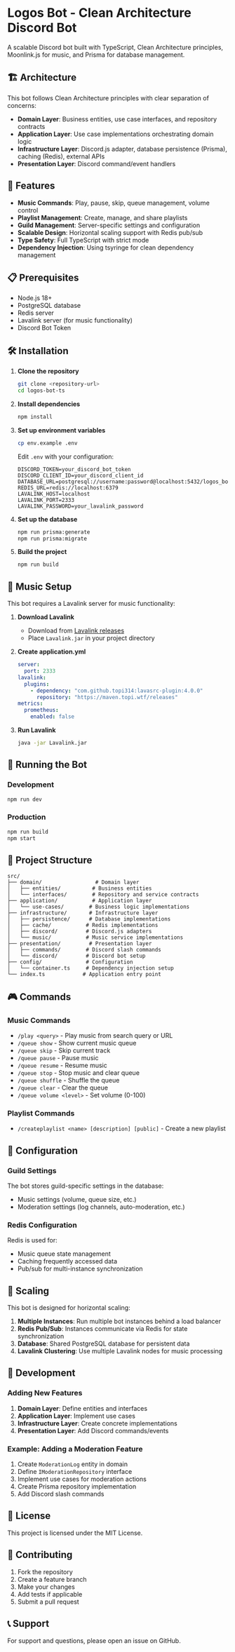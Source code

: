 # Logos Bot - Clean Architecture Discord Bot

A scalable Discord bot built with TypeScript, Clean Architecture principles, Moonlink.js for music, and Prisma for database management.

## 🏗️ Architecture

This bot follows Clean Architecture principles with clear separation of concerns:

- **Domain Layer**: Business entities, use case interfaces, and repository contracts
- **Application Layer**: Use case implementations orchestrating domain logic
- **Infrastructure Layer**: Discord.js adapter, database persistence (Prisma), caching (Redis), external APIs
- **Presentation Layer**: Discord command/event handlers

## 🚀 Features

- **Music Commands**: Play, pause, skip, queue management, volume control
- **Playlist Management**: Create, manage, and share playlists
- **Guild Management**: Server-specific settings and configuration
- **Scalable Design**: Horizontal scaling support with Redis pub/sub
- **Type Safety**: Full TypeScript with strict mode
- **Dependency Injection**: Using tsyringe for clean dependency management

## 📋 Prerequisites

- Node.js 18+ 
- PostgreSQL database
- Redis server
- Lavalink server (for music functionality)
- Discord Bot Token

## 🛠️ Installation

1. **Clone the repository**
   ```bash
   git clone <repository-url>
   cd logos-bot-ts
   ```

2. **Install dependencies**
   ```bash
   npm install
   ```

3. **Set up environment variables**
   ```bash
   cp env.example .env
   ```
   
   Edit `.env` with your configuration:
   ```env
   DISCORD_TOKEN=your_discord_bot_token
   DISCORD_CLIENT_ID=your_discord_client_id
   DATABASE_URL=postgresql://username:password@localhost:5432/logos_bot_db
   REDIS_URL=redis://localhost:6379
   LAVALINK_HOST=localhost
   LAVALINK_PORT=2333
   LAVALINK_PASSWORD=your_lavalink_password
   ```

4. **Set up the database**
   ```bash
   npm run prisma:generate
   npm run prisma:migrate
   ```

5. **Build the project**
   ```bash
   npm run build
   ```

## 🎵 Music Setup

This bot requires a Lavalink server for music functionality:

1. **Download Lavalink**
   - Download from [Lavalink releases](https://github.com/lavalink-devs/Lavalink/releases)
   - Place `Lavalink.jar` in your project directory

2. **Create application.yml**
   ```yaml
   server:
     port: 2333
   lavalink:
     plugins:
       - dependency: "com.github.topi314:lavasrc-plugin:4.0.0"
         repository: "https://maven.topi.wtf/releases"
   metrics:
     prometheus:
       enabled: false
   ```

3. **Run Lavalink**
   ```bash
   java -jar Lavalink.jar
   ```

## 🚀 Running the Bot

### Development
```bash
npm run dev
```

### Production
```bash
npm run build
npm start
```

## 📁 Project Structure

```
src/
├── domain/                 # Domain layer
│   ├── entities/          # Business entities
│   └── interfaces/        # Repository and service contracts
├── application/           # Application layer
│   └── use-cases/        # Business logic implementations
├── infrastructure/       # Infrastructure layer
│   ├── persistence/      # Database implementations
│   ├── cache/           # Redis implementations
│   ├── discord/         # Discord.js adapters
│   └── music/           # Music service implementations
├── presentation/         # Presentation layer
│   ├── commands/        # Discord slash commands
│   └── discord/         # Discord bot setup
├── config/              # Configuration
│   └── container.ts     # Dependency injection setup
└── index.ts            # Application entry point
```

## 🎮 Commands

### Music Commands
- `/play <query>` - Play music from search query or URL
- `/queue show` - Show current music queue
- `/queue skip` - Skip current track
- `/queue pause` - Pause music
- `/queue resume` - Resume music
- `/queue stop` - Stop music and clear queue
- `/queue shuffle` - Shuffle the queue
- `/queue clear` - Clear the queue
- `/queue volume <level>` - Set volume (0-100)

### Playlist Commands
- `/createplaylist <name> [description] [public]` - Create a new playlist

## 🔧 Configuration

### Guild Settings
The bot stores guild-specific settings in the database:
- Music settings (volume, queue size, etc.)
- Moderation settings (log channels, auto-moderation, etc.)

### Redis Configuration
Redis is used for:
- Music queue state management
- Caching frequently accessed data
- Pub/sub for multi-instance synchronization

## 🚀 Scaling

This bot is designed for horizontal scaling:

1. **Multiple Instances**: Run multiple bot instances behind a load balancer
2. **Redis Pub/Sub**: Instances communicate via Redis for state synchronization
3. **Database**: Shared PostgreSQL database for persistent data
4. **Lavalink Clustering**: Use multiple Lavalink nodes for music processing

## 🧪 Development

### Adding New Features

1. **Domain Layer**: Define entities and interfaces
2. **Application Layer**: Implement use cases
3. **Infrastructure Layer**: Create concrete implementations
4. **Presentation Layer**: Add Discord commands/events

### Example: Adding a Moderation Feature

1. Create `ModerationLog` entity in domain
2. Define `IModerationRepository` interface
3. Implement use cases for moderation actions
4. Create Prisma repository implementation
5. Add Discord slash commands

## 📝 License

This project is licensed under the MIT License.

## 🤝 Contributing

1. Fork the repository
2. Create a feature branch
3. Make your changes
4. Add tests if applicable
5. Submit a pull request

## 📞 Support

For support and questions, please open an issue on GitHub.
